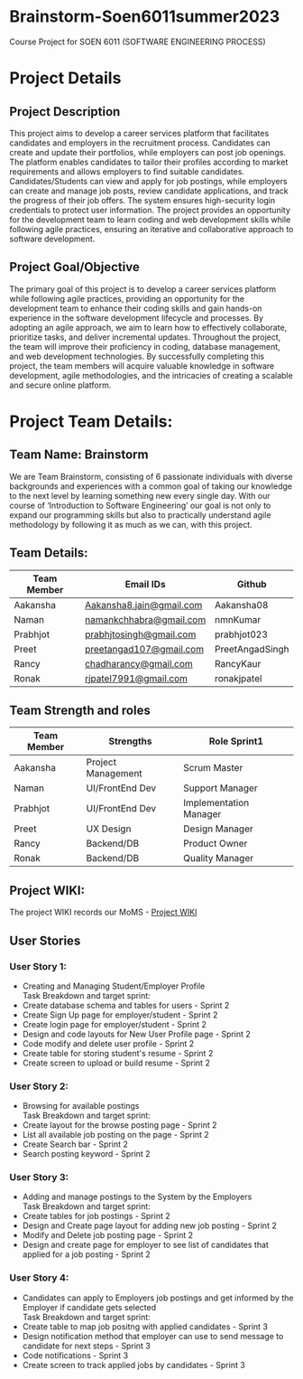 # Brainstorm-Soen6011summer2023
Course Project for SOEN 6011 (SOFTWARE ENGINEERING PROCESS) 

# Project Details

## Project Description

This project aims to develop a career services platform that facilitates candidates and employers in the recruitment process. Candidates can create and update their portfolios, while employers can post job openings. The platform enables candidates to tailor their profiles according to market requirements and allows employers to find suitable candidates. Candidates/Students can view and apply for job postings, while employers can create and manage job posts, review candidate applications, and track the progress of their job offers. The system ensures high-security login credentials to protect user information. The project provides an opportunity for the development team to learn coding and web development skills while following agile practices, ensuring an iterative and collaborative approach to software development.

## Project Goal/Objective

The primary goal of this project is to develop a career services platform while following agile practices, providing an opportunity for the development team to enhance their coding skills and gain hands-on experience in the software development lifecycle and processes. By adopting an agile approach, we aim to learn how to effectively collaborate, prioritize tasks, and deliver incremental updates. Throughout the project, the team will improve their proficiency in coding, database management, and web development technologies. By successfully completing this project, the team members will acquire valuable knowledge in software development, agile methodologies, and the intricacies of creating a scalable and secure online platform.


# Project Team Details:

## Team Name: **Brainstorm**

We are Team Brainstorm, consisting of 6 passionate individuals with diverse backgrounds and experiences with a common goal of taking our knowledge to the next level by learning something new every single day. With our course of ‘Introduction to Software Engineering’ our goal is not only to expand our programming skills but also to practically understand agile methodology by following it as much as we can, with this project.

## Team Details:

| Team Member | Email IDs                    | Github     |
|-------------|------------------------------|------------|
| Aakansha    | Aakansha8.jain@gmail.com    | Aakansha08 |
| Naman       | namankchhabra@gmail.com     | nmnKumar   |
| Prabhjot    | prabhjtosingh@gmail.com      | prabhjot023|
| Preet       | preetangad107@gmail.com      | PreetAngadSingh |
| Rancy       | chadharancy@gmail.com        | RancyKaur  |
| Ronak       | rjpatel7991@gmail.com        | ronakjpatel |

## Team Strength and roles

| Team Member | Strengths              | Role Sprint1        |
|-------------|------------------------|---------------------|
| Aakansha    | Project Management     | Scrum Master        |
| Naman       | UI/FrontEnd Dev        | Support Manager     |
| Prabhjot    | UI/FrontEnd Dev        | Implementation Manager |
| Preet       | UX Design              | Design Manager      |
| Rancy       | Backend/DB             | Product Owner       |
| Ronak       | Backend/DB             | Quality Manager     |

## Project WIKI:

The project WIKI records our MoMS - [Project WIKI](https://github.com/nmnKumar/Brainstorm-Soen6011summer2023/wiki)

## User Stories
### User Story 1:		
* Creating and Managing Student/Employer Profile  
Task Breakdown and target sprint: 
* Create database schema and tables for users	- Sprint 2	
* Create Sign Up page for employer/student	- Sprint 2	
* Create login page for employer/student	- Sprint 2	
* Design and code layouts for New User Profile page -	Sprint 2	
* Code modify and delete user profile	- Sprint 2	
* Create table for storing student's resume	- Sprint 2	
* Create screen to upload or build resume	- Sprint 2	

### User Story 2:
* Browsing for available postings	 
  Task Breakdown and target sprint:
* Create layout for the browse posting page	- Sprint 2	
* List all available job posting on the page - Sprint 2	
* Create Search bar	- Sprint 2	
* Search posting keyword	- Sprint 2	

### User Story 3:
* Adding and manage postings to the System by the Employers  
  Task Breakdown and target sprint:
* Create tables for job postings -	Sprint 2	
* Design and Create page layout for adding new job posting	- Sprint 2	
* Modify and Delete job posting page	- Sprint 2	
* Design and create page for employer to see list of candidates that applied for a job posting -	Sprint 2

### User Story 4:	
* Candidates can apply to Employers job postings and get informed by the Employer if candidate gets selected  
  Task Breakdown and target sprint:
* Create table to map job positng with applied candidates -	Sprint 3	
* Design notification method that employer can use to send message to candidate for next steps	- Sprint 3	
* Code notifications	- Sprint 3	
* Create screen to track applied jobs by candidates	- Sprint 3	
